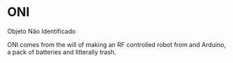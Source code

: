 # ONI
Objeto Não Identificado

ONI comes from the will of making an RF controlled robot from and Arduino, a pack of batteries and litterally trash.
